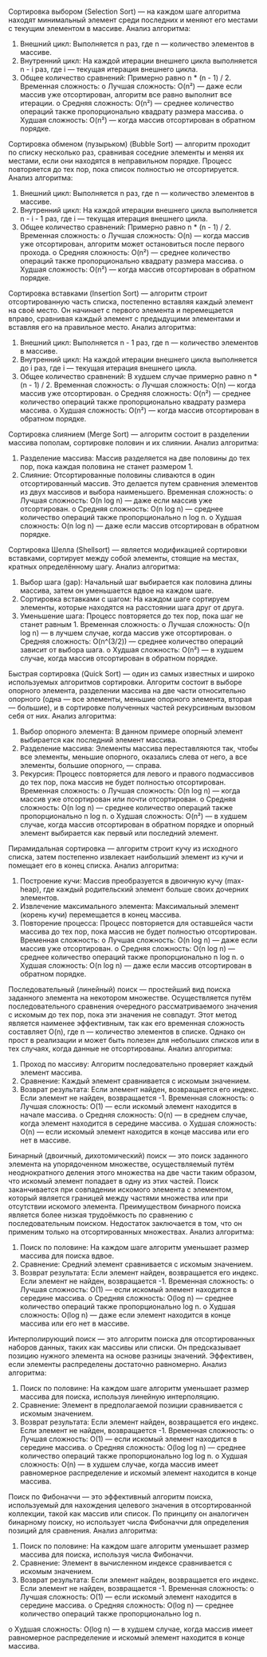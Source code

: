 Сортировка выбором (Selection Sort) — на каждом шаге алгоритма находят минимальный элемент среди последних и меняют его местами с текущим элементом в массиве.
Анализ алгоритма:
1.	Внешний цикл: Выполняется n раз, где n — количество элементов в массиве.
2.	Внутренний цикл: На каждой итерации внешнего цикла выполняется n - i раз, где i — текущая итерация внешнего цикла.
3.	Общее количество сравнений: Примерно равно n * (n - 1) / 2.
Временная сложность:
o	Лучшая сложность: O(n²) — даже если массив уже отсортирован, алгоритм все равно выполнит все итерации.
o	Средняя сложность: O(n²) — среднее количество операций также пропорционально квадрату размера массива.
o	Худшая сложность: O(n²) — когда массив отсортирован в обратном порядке.


Сортировка обменом (пузырьком) (Bubble Sort) — алгоритм проходит по списку несколько раз, сравнивая соседние элементы и меняя их местами, если они находятся в неправильном порядке. Процесс повторяется до тех пор, пока список полностью не отсортируется.
Анализ алгоритма:
1.	Внешний цикл: Выполняется n раз, где n — количество элементов в массиве.
2.	Внутренний цикл: На каждой итерации внешнего цикла выполняется n - i - 1 раз, где i — текущая итерация внешнего цикла.
3.	Общее количество сравнений: Примерно равно n * (n - 1) / 2.
Временная сложность:
o	Лучшая сложность: O(n) — когда массив уже отсортирован, алгоритм может остановиться после первого прохода.
o	Средняя сложность: O(n²) — среднее количество операций также пропорционально квадрату размера массива.
o	Худшая сложность: O(n²) — когда массив отсортирован в обратном порядке.


Сортировка вставками (Insertion Sort) — алгоритм строит отсортированную часть списка, постепенно вставляя каждый элемент на своё место. Он начинает с первого элемента и перемещается вправо, сравнивая каждый элемент с предыдущими элементами и вставляя его на правильное место.
Анализ алгоритма:
1.	Внешний цикл: Выполняется n - 1 раз, где n — количество элементов в массиве.
2.	Внутренний цикл: На каждой итерации внешнего цикла выполняется до i раз, где i — текущая итерация внешнего цикла.
3.	Общее количество сравнений: В худшем случае примерно равно n * (n - 1) / 2.
Временная сложность:
o	Лучшая сложность: O(n) — когда массив уже отсортирован.
o	Средняя сложность: O(n²) — среднее количество операций также пропорционально квадрату размера массива.
o	Худшая сложность: O(n²) — когда массив отсортирован в обратном порядке.


Сортировка слиянием (Merge Sort) — алгоритм состоит в разделении массива пополам, сортировке половин и их слиянии.
Анализ алгоритма:
1.	Разделение массива: Массив разделяется на две половины до тех пор, пока каждая половина не станет размером 1.
2.	Слияние: Отсортированные половины сливаются в один отсортированный массив. Это делается путем сравнения элементов из двух массивов и выбора наименьшего.
Временная сложность:
o	Лучшая сложность: O(n log n) — даже если массив уже отсортирован.
o	Средняя сложность: O(n log n) — среднее количество операций также пропорционально n log n.
o	Худшая сложность: O(n log n) — даже если массив отсортирован в обратном порядке.


Сортировка Шелла (Shellsort) — является модификацией сортировки вставками, сортирует между собой элементы, стоящие на местах, кратных определённому шагу.
Анализ алгоритма:
1.	Выбор шага (gap): Начальный шаг выбирается как половина длины массива, затем он уменьшается вдвое на каждом шаге.
2.	Сортировка вставками с шагом: На каждом шаге сортируем элементы, которые находятся на расстоянии шага друг от друга.
3.	Уменьшение шага: Процесс повторяется до тех пор, пока шаг не станет равным 1.
Временная сложность:
o	Лучшая сложность: O(n log n) — в лучшем случае, когда массив уже отсортирован.
o	Средняя сложность: O(n^(3/2)) — среднее количество операций зависит от выбора шага.
o	Худшая сложность: O(n²) — в худшем случае, когда массив отсортирован в обратном порядке.


Быстрая сортировка (Quick Sort) — один из самых известных и широко используемых алгоритмов сортировки. Алгоритм состоит в выборе опорного элемента, разделении массива на две части относительно опорного (одна — все элементы, меньшие опорного элемента, вторая — большие), и в сортировке полученных частей рекурсивным вызовом себя от них.
Анализ алгоритма:
1.	Выбор опорного элемента: В данном примере опорный элемент выбирается как последний элемент массива.
2.	Разделение массива: Элементы массива переставляются так, чтобы все элементы, меньшие опорного, оказались слева от него, а все элементы, большие опорного, — справа.
3.	Рекурсия: Процесс повторяется для левого и правого подмассивов до тех пор, пока массив не будет полностью отсортирован.
Временная сложность:
o	Лучшая сложность: O(n log n) — когда массив уже отсортирован или почти отсортирован.
o	Средняя сложность: O(n log n) — среднее количество операций также пропорционально n log n.
o	Худшая сложность: O(n²) — в худшем случае, когда массив отсортирован в обратном порядке и опорный элемент выбирается как первый или последний элемент.


Пирамидальная сортировка — алгоритм строит кучу из исходного списка, затем постепенно извлекает наибольший элемент из кучи и помещает его в конец списка.
Анализ алгоритма:
1.	Построение кучи: Массив преобразуется в двоичную кучу (max-heap), где каждый родительский элемент больше своих дочерних элементов.
2.	Извлечение максимального элемента: Максимальный элемент (корень кучи) перемещается в конец массива.
3.	Повторение процесса: Процесс повторяется для оставшейся части массива до тех пор, пока массив не будет полностью отсортирован.
Временная сложность:
o	Лучшая сложность: O(n log n) — даже если массив уже отсортирован.
o	Средняя сложность: O(n log n) — среднее количество операций также пропорционально n log n.
o	Худшая сложность: O(n log n) — даже если массив отсортирован в обратном порядке.


Последовательный (линейный) поиск — простейший вид поиска заданного элемента на некотором множестве. Осуществляется путём последовательного сравнения очередного рассматриваемого значения с искомым до тех пор, пока эти значения не совпадут. Этот метод является наименее эффективным, так как его временная сложность составляет O(n), где n — количество элементов в списке. Однако он прост в реализации и может быть полезен для небольших списков или в тех случаях, когда данные не отсортированы.
Анализ алгоритма:
1.	Проход по массиву: Алгоритм последовательно проверяет каждый элемент массива.
2.	Сравнение: Каждый элемент сравнивается с искомым значением.
3.	Возврат результата: Если элемент найден, возвращается его индекс. Если элемент не найден, возвращается -1.
Временная сложность:
o	Лучшая сложность: O(1) — если искомый элемент находится в начале массива.
o	Средняя сложность: O(n) — в среднем случае, когда элемент находится в середине массива.
o	Худшая сложность: O(n) — если искомый элемент находится в конце массива или его нет в массиве.


Бинарный (двоичный, дихотомический) поиск — это поиск заданного элемента на упорядоченном множестве, осуществляемый путём неоднократного деления этого множества на две части таким образом, что искомый элемент попадает в одну из этих частей. Поиск заканчивается при совпадении искомого элемента с элементом, который является границей между частями множества или при отсутствии искомого элемента. Преимуществом бинарного поиска является более низкая трудоёмкость по сравнению с последовательным поиском. Недостаток заключается в том, что он применим только на отсортированных множествах.
Анализ алгоритма:
1.	Поиск по половине: На каждом шаге алгоритм уменьшает размер массива для поиска вдвое.
2.	Сравнение: Средний элемент сравнивается с искомым значением.
3.	Возврат результата: Если элемент найден, возвращается его индекс. Если элемент не найден, возвращается -1.
Временная сложность:
o	Лучшая сложность: O(1) — если искомый элемент находится в середине массива.
o	Средняя сложность: O(log n) — среднее количество операций также пропорционально log n.
o	Худшая сложность: O(log n) — даже если элемент находится в конце массива или его нет в массиве.


Интерполирующий поиск — это алгоритм поиска для отсортированных наборов данных, таких как массивы или списки. Он предсказывает позицию нужного элемента на основе разницы значений. Эффективен, если элементы распределены достаточно равномерно.
Анализ алгоритма:
1.	Поиск по половине: На каждом шаге алгоритм уменьшает размер массива для поиска, используя линейную интерполяцию.
2.	Сравнение: Элемент в предполагаемой позиции сравнивается с искомым значением.
3.	Возврат результата: Если элемент найден, возвращается его индекс. Если элемент не найден, возвращается -1.
Временная сложность:
o	Лучшая сложность: O(1) — если искомый элемент находится в середине массива.
o	Средняя сложность: O(log log n) — среднее количество операций также пропорционально log log n.
o	Худшая сложность: O(n) — в худшем случае, когда массив имеет равномерное распределение и искомый элемент находится в конце массива.


Поиск по Фибоначчи — это эффективный алгоритм поиска, используемый для нахождения целевого значения в отсортированной коллекции, такой как массив или список. По принципу он аналогичен бинарному поиску, но использует числа Фибоначчи для определения позиций для сравнения.
Анализ алгоритма:
1.	Поиск по половине: На каждом шаге алгоритм уменьшает размер массива для поиска, используя числа Фибоначчи.
2.	Сравнение: Элемент в вычисленном индексе сравнивается с искомым значением.
3.	Возврат результата: Если элемент найден, возвращается его индекс. Если элемент не найден, возвращается -1.
Временная сложность:
o	Лучшая сложность: O(1) — если искомый элемент находится в середине массива.
o	Средняя сложность: O(log n) — среднее количество операций также пропорционально log n.

o	Худшая сложность: O(log n) — в худшем случае, когда массив имеет равномерное распределение и искомый элемент находится в конце массива.
